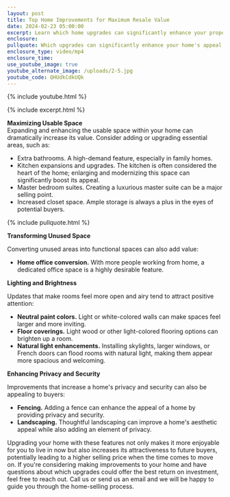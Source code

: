 ```yaml
---
layout: post
title: Top Home Improvements for Maximum Resale Value
date: 2024-02-23 05:00:00
excerpt: Learn which home upgrades can significantly enhance your property's value.
enclosure:
pullquote: Which upgrades can significantly enhance your home's appeal and resale value?
enclosure_type: video/mp4
enclosure_time:
use_youtube_image: true
youtube_alternate_image: /uploads/2-5.jpg
youtube_code: QHUdkCdkUQk
---
```

{% include youtube.html %}

{% include excerpt.html %}

**Maximizing Usable Space**<br>Expanding and enhancing the usable space within your home can dramatically increase its value. Consider adding or upgrading essential areas, such as:

* Extra bathrooms. A high-demand feature, especially in family homes.
* Kitchen expansions and upgrades. The kitchen is often considered the heart of the home; enlarging and modernizing this space can significantly boost its appeal.
* Master bedroom suites. Creating a luxurious master suite can be a major selling point.
* Increased closet space. Ample storage is always a plus in the eyes of potential buyers.

​​​{% include pullquote.html %}

**Transforming Unused Space**

Converting unused areas into functional spaces can also add value:

* **Home office conversion.** With more people working from home, a dedicated office space is a highly desirable feature.

**Lighting and Brightness**

Updates that make rooms feel more open and airy tend to attract positive attention:

* **Neutral paint colors.** Light or white-colored walls can make spaces feel larger and more inviting.
* **Floor coverings.** Light wood or other light-colored flooring options can brighten up a room.
* **Natural light enhancements.** Installing skylights, larger windows, or French doors can flood rooms with natural light, making them appear more spacious and welcoming.

**Enhancing Privacy and Security**

Improvements that increase a home's privacy and security can also be appealing to buyers:

* **Fencing.** Adding a fence can enhance the appeal of a home by providing privacy and security.
* **Landscaping.** Thoughtful landscaping can improve a home's aesthetic appeal while also adding an element of privacy.

Upgrading your home with these features not only makes it more enjoyable for you to live in now but also increases its attractiveness to future buyers, potentially leading to a higher selling price when the time comes to move on. If you're considering making improvements to your home and have questions about which upgrades could offer the best return on investment, feel free to reach out. Call us or send us an email and we will be happy to guide you through the home-selling process.